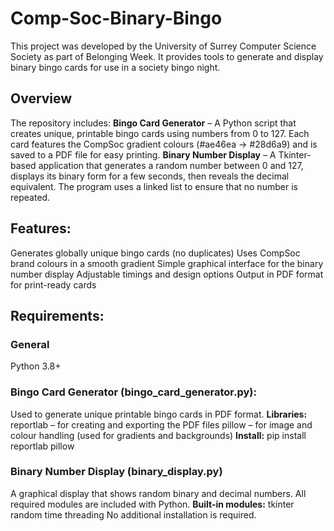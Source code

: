 # Comp-Soc-Binary-Bingo
This project was developed by the University of Surrey Computer Science Society as part of Belonging Week. It provides tools to generate and display binary bingo cards for use in a society bingo night.

## Overview
The repository includes:
**Bingo Card Generator** – A Python script that creates unique, printable bingo cards using numbers from 0 to 127. Each card features the CompSoc gradient colours (#ae46ea → #28d6a9) and is saved to a PDF file for easy printing.
**Binary Number Display** – A Tkinter-based application that generates a random number between 0 and 127, displays its binary form for a few seconds, then reveals the decimal equivalent. The program uses a linked list to ensure that no number is repeated.

## Features:
Generates globally unique bingo cards (no duplicates)
Uses CompSoc brand colours in a smooth gradient
Simple graphical interface for the binary number display
Adjustable timings and design options
Output in PDF format for print-ready cards

## Requirements:
### General
Python 3.8+

### Bingo Card Generator (bingo_card_generator.py):
Used to generate unique printable bingo cards in PDF format.
**Libraries:**
reportlab – for creating and exporting the PDF files
pillow – for image and colour handling (used for gradients and backgrounds)
**Install:**
pip install reportlab pillow

### Binary Number Display (binary_display.py)
A graphical display that shows random binary and decimal numbers.
All required modules are included with Python.
**Built-in modules:**
tkinter
random
time
threading
No additional installation is required.
